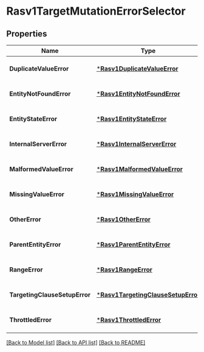 # Rasv1TargetMutationErrorSelector

## Properties
Name | Type | Description | Notes
------------ | ------------- | ------------- | -------------
**DuplicateValueError** | [***Rasv1DuplicateValueError**](RASv1DuplicateValueError.md) |  | [optional] [default to null]
**EntityNotFoundError** | [***Rasv1EntityNotFoundError**](RASv1EntityNotFoundError.md) |  | [optional] [default to null]
**EntityStateError** | [***Rasv1EntityStateError**](RASv1EntityStateError.md) |  | [optional] [default to null]
**InternalServerError** | [***Rasv1InternalServerError**](RASv1InternalServerError.md) |  | [optional] [default to null]
**MalformedValueError** | [***Rasv1MalformedValueError**](RASv1MalformedValueError.md) |  | [optional] [default to null]
**MissingValueError** | [***Rasv1MissingValueError**](RASv1MissingValueError.md) |  | [optional] [default to null]
**OtherError** | [***Rasv1OtherError**](RASv1OtherError.md) |  | [optional] [default to null]
**ParentEntityError** | [***Rasv1ParentEntityError**](RASv1ParentEntityError.md) |  | [optional] [default to null]
**RangeError** | [***Rasv1RangeError**](RASv1RangeError.md) |  | [optional] [default to null]
**TargetingClauseSetupError** | [***Rasv1TargetingClauseSetupError**](RASv1TargetingClauseSetupError.md) |  | [optional] [default to null]
**ThrottledError** | [***Rasv1ThrottledError**](RASv1ThrottledError.md) |  | [optional] [default to null]

[[Back to Model list]](../README.md#documentation-for-models) [[Back to API list]](../README.md#documentation-for-api-endpoints) [[Back to README]](../README.md)

